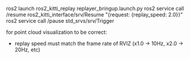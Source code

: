 ros2 launch ros2_kitti_replay replayer_bringup.launch.py
ros2 service call /resume ros2_kitti_interface/srv/Resume "{request: {replay_speed: 2.0}}"
ros2 service call /pause std_srvs/srv/Trigger


for point cloud visualization to be correct:
- replay speed must match the frame rate of RVIZ (x1.0 -> 10Hz, x2.0 -> 20Hz, etc)

